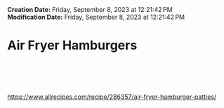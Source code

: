 <div><b>Creation Date:</b> Friday, September 8, 2023 at 12:21:42 PM<br></div>
<div><b>Modification Date:</b> Friday, September 8, 2023 at 12:21:42 PM<br></div>
<div><h1>Air Fryer Hamburgers</h1><h1><br></h1></div>
<div><a href=https://www.allrecipes.com/recipe/286357/air-fryer-hamburger-patties/>https://www.allrecipes.com/recipe/286357/air-fryer-hamburger-patties/</a><br></div>

